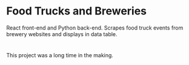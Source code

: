 # Food Trucks and Breweries
React front-end and Python back-end. Scrapes food truck events from brewery websites and displays in data table.
#
This project was a long time in the making. 
